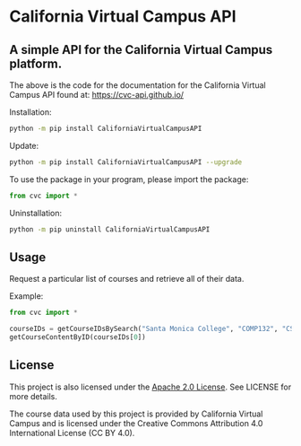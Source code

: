 # California Virtual Campus API 
A simple API for the California Virtual Campus platform.
---

The above is the code for the documentation for the California Virtual Campus API found at:
https://cvc-api.github.io/

Installation:
```bash
python -m pip install CaliforniaVirtualCampusAPI 
```

Update:
```bash
python -m pip install CaliforniaVirtualCampusAPI --upgrade
```

To use the package in your program, please import the package:
```python
from cvc import *
```

Uninstallation:
```bash
python -m pip uninstall CaliforniaVirtualCampusAPI 
```

## Usage
Request a particular list of courses and retrieve all of their data.

Example:
```python
from cvc import *

courseIDs = getCourseIDsBySearch("Santa Monica College", "COMP132", "CS20B", "Data Structures with Java")[0]
getCourseContentByID(courseIDs[0])
```

## License
This project is also licensed under the [Apache 2.0 License](http://www.apache.org/licenses/LICENSE-2.0). See LICENSE for more details.

The course data used by this project is provided by California Virtual Campus and is licensed under the Creative Commons Attribution 4.0 International License (CC BY 4.0).